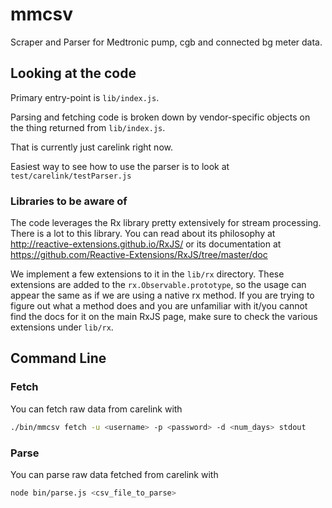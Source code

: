 mmcsv
===========

Scraper and Parser for Medtronic pump, cgb and connected bg meter data.

## Looking at the code

Primary entry-point is `lib/index.js`.

Parsing and fetching code is broken down by vendor-specific objects on the thing returned from `lib/index.js`.

That is currently just carelink right now.

Easiest way to see how to use the parser is to look at `test/carelink/testParser.js`

### Libraries to be aware of

The code leverages the Rx library pretty extensively for stream processing.  There is a lot to this library.  You can read about its philosophy at http://reactive-extensions.github.io/RxJS/ or its documentation at https://github.com/Reactive-Extensions/RxJS/tree/master/doc

We implement a few extensions to it in the `lib/rx` directory.  These extensions are added to the `rx.Observable.prototype`, so the usage can appear the same as if we are using a native rx method.  If you are trying to figure out what a method does and you are unfamiliar with it/you cannot find the docs for it on the main RxJS page, make sure to check the various extensions under `lib/rx`.

## Command Line

### Fetch
You can fetch raw data from carelink with

```bash
./bin/mmcsv fetch -u <username> -p <password> -d <num_days> stdout
```

### Parse
You can parse raw data fetched from carelink with

``` bash
node bin/parse.js <csv_file_to_parse>
```

